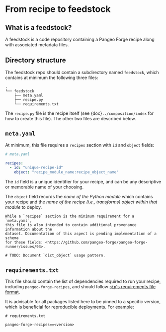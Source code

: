 # From recipe to feedstock

## What is a feedstock?

A feedstock is a code repository containing a Pangeo Forge recipe along with associated metadata files.

## Directory structure

The feedstock repo should contain a subdirectory named `feedstock`,
which contains at minimum the following three files:

```
.
└── feedstock
    ├── meta.yaml
    ├── recipe.py
    └── requirements.txt
```

The `recipe.py` file is the recipe itself
(see {doc}`../composition/index` for how to create this file).
The other two files are described below.

## `meta.yaml`

At minimum, this file requires a `recipes` section with `id` and
`object` fields:

```yaml
# meta.yaml

recipes:
  - id: "unique-recipe-id"
    object: "recipe_module_name:recipe_object_name"
```

The `id` field is a unique identifier for your recipe, and can be any
descriptive or memorable name of your choosing.

The `object` field records the _name of the Python module_ which
contains your recipe and the _name of the recipe (i.e., transforms)
object within that module_ to deploy.

```{note}
While a `recipes` section is the minimum requirement for a `meta.yaml`,
this file is also intended to contain additional provenance information about the
dataset. Documentation of this aspect is pending implementation of a schema
for these fields: <https://github.com/pangeo-forge/pangeo-forge-runner/issues/93>.
```

```
# TODO: Document `dict_object` usage pattern.
```

## `requirements.txt`

This file should contain the list of dependencies required
to run your recipe, including `pangeo-forge-recipes`, and should follow
[`pip`'s requirements file format](https://pip.pypa.io/en/stable/reference/requirements-file-format/).

It is advisable for all packages listed here to be pinned to a specific version, which is beneficial
for reproducible deployments. For example:

```
# requirements.txt

pangeo-forge-recipes==<version>
```
